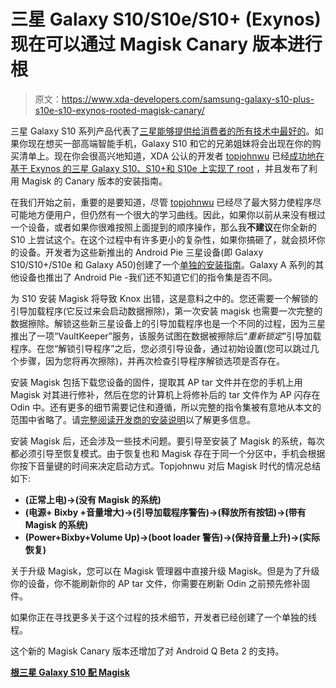 # 三星 Galaxy S10/S10e/S10+ (Exynos)现在可以通过 Magisk Canary 版本进行根

> 原文：<https://www.xda-developers.com/samsung-galaxy-s10-plus-s10e-s10-exynos-rooted-magisk-canary/>

三星 Galaxy S10 系列产品代表了[三星能够提供给消费者的所有技术中最好的](https://www.xda-developers.com/samsung-galaxy-s10-display-review/)。如果你现在想买一部高端智能手机，Galaxy S10 和它的兄弟姐妹将会出现在你的购买清单上。现在你会很高兴地知道，XDA 公认的开发者 [topjohnwu](https://forum.xda-developers.com/member.php?u=4470081) 已经[成功地在基于 Exynos 的三星 Galaxy S10、S10+和 S10e 上实现了 root](https://www.xda-developers.com/exynos-samsung-galaxy-s10-rooted-magisk/) ，并且发布了利用 Magisk 的 Canary 版本的安装指南。

在我们开始之前，重要的是要知道，尽管 [topjohnwu](https://forum.xda-developers.com/member.php?u=4470081) 已经尽了最大努力使程序尽可能地方便用户，但仍然有一个很大的学习曲线。因此，如果你以前从来没有根过一个设备，或者如果你很难按照上面提到的顺序操作，那么我**不建议**在你全新的 S10 上尝试这个。在这个过程中有许多更小的复杂性，如果你搞砸了，就会损坏你的设备。开发者为这些新推出的 Android Pie 三星设备(即 Galaxy S10/S10+/S10e 和 Galaxy A50)创建了一个[单独的安装指南](https://topjohnwu.github.io/Magisk/samsung)。Galaxy A 系列的其他设备也推出了 Android Pie -我们还不知道它们的指令集是否不同。

为 S10 安装 Magisk 将导致 Knox 出错，这是意料之中的。您还需要一个解锁的引导加载程序(它反过来会启动数据擦除)，第一次安装 magisk 也需要一次完整的数据擦除。解锁这些新三星设备上的引导加载程序也是一个不同的过程，因为三星推出了一项“VaultKeeper”服务，该服务试图在数据被擦除后“*重新锁定*”引导加载程序。在您“解锁引导程序”之后，您必须引导设备，通过初始设置(您可以跳过几个步骤，因为您将再次擦除)，并再次检查引导程序解锁选项是否存在。

安装 Magisk 包括下载您设备的固件，提取其 AP tar 文件并在您的手机上用 Magisk 对其进行修补，然后在您的计算机上将修补后的 tar 文件作为 AP 闪存在 Odin 中。还有更多的细节需要记住和遵循，所以完整的指令集被有意地从本文的范围中省略了。请[完整阅读开发商的安装说明](https://topjohnwu.github.io/Magisk/samsung)以了解更多信息。

安装 Magisk 后，还会涉及一些技术问题。要引导至安装了 Magisk 的系统，每次都必须引导至恢复模式。由于恢复也和 Magisk 存在于同一个分区中，手机会根据你按下音量键的时间来决定启动方式。Topjohnwu 对后 Magisk 时代的情况总结如下:

*   **(正常上电)→(没有 Magisk 的系统)**
*   **(电源+ Bixby +音量增大)→(引导加载程序警告)→(释放所有按钮)→(带有 Magisk 的系统)**
*   **(Power+Bixby+Volume Up)→(boot loader 警告)→(保持音量上升)→(实际恢复)**

关于升级 Magisk，您可以在 Magisk 管理器中直接升级 Magisk。但是为了升级你的设备，你不能刷新你的 AP tar 文件，你需要在刷新 Odin 之前预先修补固件。

如果你正在寻找更多关于这个过程的技术细节，开发者已经创建了一个单独的线程。

这个新的 Magisk Canary 版本还增加了对 Android Q Beta 2 的支持。

[**根三星 Galaxy S10 配 Magisk**](https://forum.xda-developers.com/galaxy-s10/development/magisk-root-galaxy-s10-series-t3918699/)